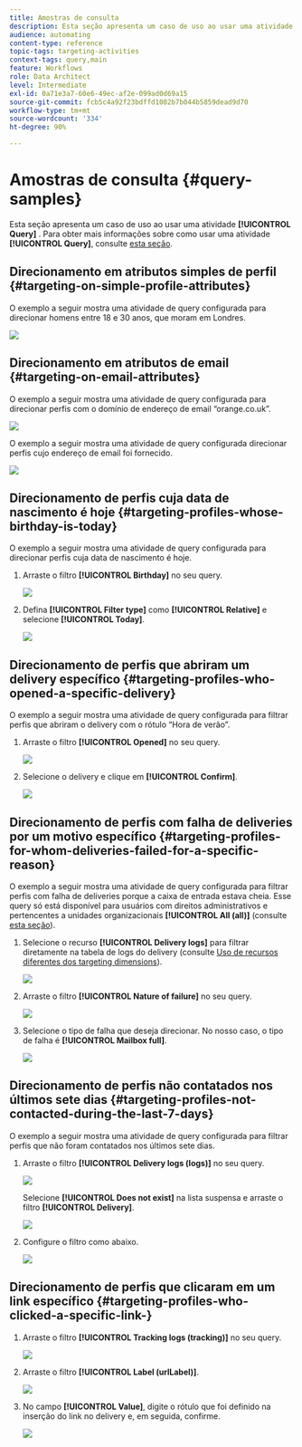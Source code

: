 ```yaml
---
title: Amostras de consulta
description: Esta seção apresenta um caso de uso ao usar uma atividade Query .
audience: automating
content-type: reference
topic-tags: targeting-activities
context-tags: query,main
feature: Workflows
role: Data Architect
level: Intermediate
exl-id: 0a71e3a7-60e6-49ec-af2e-099ad0d69a15
source-git-commit: fcb5c4a92f23bdffd1082b7b044b5859dead9d70
workflow-type: tm+mt
source-wordcount: '334'
ht-degree: 90%

---
```


# Amostras de consulta {#query-samples}

Esta seção apresenta um caso de uso ao usar uma atividade **[!UICONTROL Query]** . Para obter mais informações sobre como usar uma atividade **[!UICONTROL Query]**, consulte [esta seção](../../automating/using/query.md).

## Direcionamento em atributos simples de perfil {#targeting-on-simple-profile-attributes}

O exemplo a seguir mostra uma atividade de query configurada para direcionar homens entre 18 e 30 anos, que moram em Londres.

![](assets/query_sample_1.png)

## Direcionamento em atributos de email {#targeting-on-email-attributes}

O exemplo a seguir mostra uma atividade de query configurada para direcionar perfis com o domínio de endereço de email “orange.co.uk”.

![](assets/query_sample_emaildomain.png)

O exemplo a seguir mostra uma atividade de query configurada direcionar perfis cujo endereço de email foi fornecido.

![](assets/query_sample_emailnotempty.png)

## Direcionamento de perfis cuja data de nascimento é hoje {#targeting-profiles-whose-birthday-is-today}

O exemplo a seguir mostra uma atividade de query configurada para direcionar perfis cuja data de nascimento é hoje.

1. Arraste o filtro **[!UICONTROL Birthday]** no seu query.

   ![](assets/query_sample_birthday.png)

1. Defina **[!UICONTROL Filter type]** como **[!UICONTROL Relative]** e selecione **[!UICONTROL Today]**.

   ![](assets/query_sample_birthday2.png)

## Direcionamento de perfis que abriram um delivery específico {#targeting-profiles-who-opened-a-specific-delivery}

O exemplo a seguir mostra uma atividade de query configurada para filtrar perfis que abriram o delivery com o rótulo “Hora de verão”.

1. Arraste o filtro **[!UICONTROL Opened]** no seu query.

   ![](assets/query_sample_opened.png)

1. Selecione o delivery e clique em **[!UICONTROL Confirm]**.

   ![](assets/query_sample_opened2.png)

## Direcionamento de perfis com falha de deliveries por um motivo específico {#targeting-profiles-for-whom-deliveries-failed-for-a-specific-reason}

O exemplo a seguir mostra uma atividade de query configurada para filtrar perfis com falha de deliveries porque a caixa de entrada estava cheia. Esse query só está disponível para usuários com direitos administrativos e pertencentes a unidades organizacionais **[!UICONTROL All (all)]** (consulte [esta seção](../../administration/using/organizational-units.md)).

1. Selecione o recurso **[!UICONTROL Delivery logs]** para filtrar diretamente na tabela de logs do delivery (consulte [Uso de recursos diferentes dos targeting dimensions](../../automating/using/using-resources-different-from-targeting-dimensions.md)).

   ![](assets/query_sample_failure1.png)

1. Arraste o filtro **[!UICONTROL Nature of failure]** no seu query.

   ![](assets/query_sample_failure2.png)

1. Selecione o tipo de falha que deseja direcionar. No nosso caso, o tipo de falha é **[!UICONTROL Mailbox full]**.

   ![](assets/query_sample_failure3.png)

## Direcionamento de perfis não contatados nos últimos sete dias {#targeting-profiles-not-contacted-during-the-last-7-days}

O exemplo a seguir mostra uma atividade de query configurada para filtrar perfis que não foram contatados nos últimos sete dias.

1. Arraste o filtro **[!UICONTROL Delivery logs (logs)]** no seu query.

   ![](assets/query_sample_7days.png)

   Selecione **[!UICONTROL Does not exist]** na lista suspensa e arraste o filtro **[!UICONTROL Delivery]**.

   ![](assets/query_sample_7days1.png)

1. Configure o filtro como abaixo.

   ![](assets/query_sample_7days2.png)

## Direcionamento de perfis que clicaram em um link específico {#targeting-profiles-who-clicked-a-specific-link-}

1. Arraste o filtro **[!UICONTROL Tracking logs (tracking)]** no seu query.

   ![](assets/query_sample_trackinglogs.png)

1. Arraste o filtro **[!UICONTROL Label (urlLabel)]**.

   ![](assets/query_sample_trackinglogs2.png)

1. No campo **[!UICONTROL Value]**, digite o rótulo que foi definido na inserção do link no delivery e, em seguida, confirme.

   ![](assets/query_sample_trackinglogs3.png)

